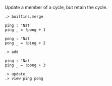 Update a member of a cycle, but retain the cycle.

```ucm
.> builtins.merge
```

```unison
ping : 'Nat
ping _ = !pong + 1

pong : 'Nat
pong _ = !ping + 2
```

```ucm
.> add
```

```unison
ping : 'Nat
ping _ = !pong + 3
```

```ucm
.> update
.> view ping pong
```
